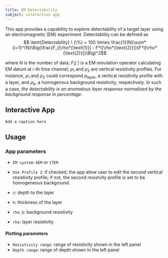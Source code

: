 ```yaml
---
title: EM Detectability
subject: interactive app
---
```


This app provides a capability to explore detectability of a target layer using an electromagnetic (EM) experiment. Detectability can be defined as
$$ \text{Detectability} \ (\%) = 100 \times \frac{1}{N}\sum*{i=1}^{N}\Big(\frac{F_i[\rho*{\text{1}}] - F*i[\rho*{\text{2}}]}{F*i[\rho*{\text{2}}]}\Big)^2$$

where $N$ is the number of data; $F_i[\cdot]$ is a EM simulation operator calculating EM datum at i-th time channel; $\rho_{1}$ and $\rho_{2}$ are vertical resistivity profiles. For instance, $\rho_{1}$ and $\rho_{2}$ could correspond $\rho_{\text{layer}}$, a vertical resistivity profile with a layer, and $\rho_{\text{b}}$, a homogenous background resistivity, respectively. In such a case, _the detectability is an anomalous layer response normalized by the background response in percentage_.

## Interactive App

```{figure} #app-detectability
Add a caption here
```

## Usage

### App parameters

- `EM system`: `AEM` or `tTEM`
- `Use Profile 2`: if checked, the app allow user to edit the second vertical resistivity profile; if not, the second resistvity profile is set to be homogeneous background.

- `z`: depth to the layer
- `h`: thickness of the layer
- `rho_b`: background resistivity
- `rho`: layer resistivity

#### Plotting parameters

- `Resistivity range`: range of resistivity shown in the left panel
- `Depth range`: range of depth shown in the left panel
